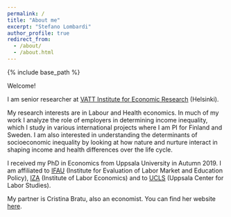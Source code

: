 ```yaml
---
permalink: /
title: "About me"
excerpt: "Stefano Lombardi"
author_profile: true
redirect_from: 
  - /about/
  - /about.html
---
```


{% include base_path %}

<p style="margin-top:0.3cm;">Welcome!</p>

<p style="margin-top:0.3cm;">I am senior researcher at <a href="https://vatt.fi/en/frontpage">VATT Institute for Economic Research</a> (Helsinki). 
</p>

<!--
<p style="margin-top:0.3cm;">My research interests are in Labour and Health economics. I use microeconometric methods and population-wide matched employer-employee data, health registers, and genetic data to study the production and persistence socioeconomic inequality. In much of my work I analyze the role of employers in determining income differences across workers, which I study in various international projects where I am PI for Finland and Sweden.
within and across generations/differences over the life cycle 
  You can read more in detail about my research in my Research statement "here".
-->


<p style="margin-top:0.3cm;">My research interests are in Labour and Health economics. 
<!--I study the effectiveness of social policies and the sources of income and health inequality by using causal inference methods. -->
In much of my work I analyze the role of employers in determining income inequality, which I study in various international projects where I am PI for Finland and Sweden. I am also interested in understanding the determinants of socioeconomic inequality by looking at how nature and nurture interact in shaping income and health differences over the life cycle.
</p>
<!--
My interests are in the field of labor and health economics. I study the effectiveness of social policies and the sources of inequality in society by using population registers and by developing and adopting causal inference methods. Part of my research studies the role of employers in determining income inequality. In this context, I am part of various international projects where I am PI for Sweden and Finland and that in some cases I co-lead. I am also interested in understanding the determinants of socioeconomic inequality by looking at how nature and nurture interact in shaping income and health differences over the lifetime.
-->

<p style="margin-top:0.3cm;">I received my PhD in Economics from Uppsala University in Autumn 2019. I am affiliated to <a href="https://www.ifau.se/en/">IFAU</a> (Institute for Evaluation of Labor Market and Education Policy), <a href="https://www.iza.org/people/affiliates/21993/stefano-lombardi">IZA</a> (Institute of Labor Economics) and to <a href="https://ucls.nek.uu.se/about-the-center/">UCLS</a> (Uppsala Center for Labor Studies).</p>

<p style="margin-top:0.3cm;">My partner is Cristina Bratu, also an economist. You can find her website <a href="https://cristina-bratu.github.io/">here</a>.</p>

